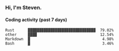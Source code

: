 ### Hi, I'm Steven.

#### Coding activity (past 7 days)
```
Rust      ▓▓▓▓▓▓▓▓▓▓▓▓▓▓▓▓▓▓▓▓▓▓▓▓▓▓▓▓▓▓  79.02%
other     ▓▓▓▓                            12.54%
Markdown  ▓                                4.98%
Bash      ▓                                3.46%
```
